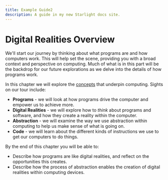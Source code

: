 ```yaml
---
title: Example Guide2
description: A guide in my new Starlight docs site.
---
```


# Digital Realities Overview

We'll start our journey by thinking about what programs are and how computers work. This will help set the scene, providing you with a broad context and perspective on computing. Much of what is in this part will be the backdrop for our future explorations as we delve into the details of how programs work.

In this chapter we will explore the [concepts](../abstraction/concepts) that underpin computing. Sights on our tour include:

- **Programs** - we will look at how programs drive the computer and empower us to achieve more.
- **Digital Realities** - we will explore how to *think* about programs and software, and how they create a reality within the computer.
- **Abstraction** - we will examine the way we use abstraction within computing to help us make sense of what is going on.
- **Code** - we will learn about the different kinds of instructions we use to get our computers to do things.

By the end of this chapter you will be able to:

- Describe how programs are like digital realities, and reflect on the opportunities this creates.
- Describe how the process of abstraction enables the creation of digital realities within computing devices.
